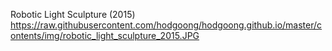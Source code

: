 Robotic Light Sculpture (2015)
https://raw.githubusercontent.com/hodgoong/hodgoong.github.io/master/contents/img/robotic_light_sculpture_2015.JPG
